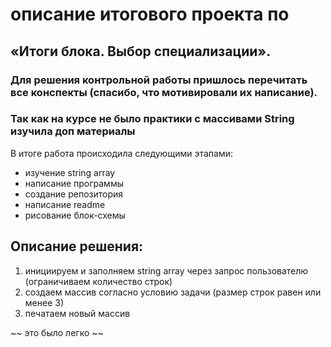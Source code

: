 # описание итогового проекта по 

##  «Итоги блока. Выбор специализации».

###  Для решения контрольной работы пришлось перечитать все конспекты (спасибо, что мотивировали их написание).
### Так как на курсе не было практики с массивами String изучила доп материалы
В итоге работа происходила следующими этапами:

* изучение string array
* написание программы
* создание репозитория
* написание readme
* рисование блок-схемы

## Описание решения:
1. инициируем и заполняем string array через запрос пользователю (ограничиваем количество строк)
2. создаем массив согласно условию задачи (размер строк равен или менее 3)
3. печатаем новый массив

~~ это было легко ~~
